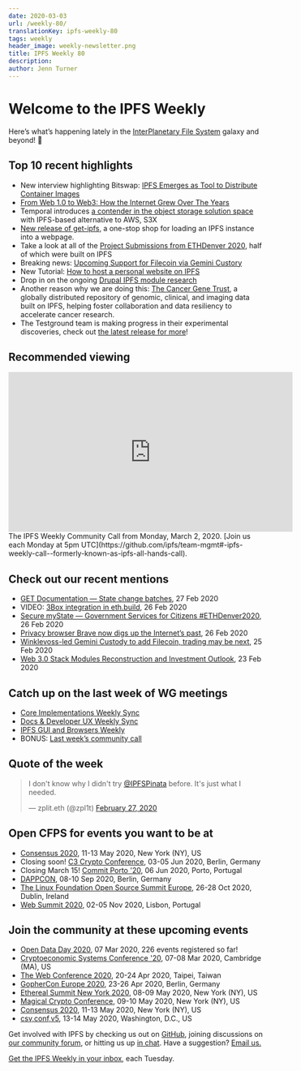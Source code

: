 ```yaml
---
date: 2020-03-03
url: /weekly-80/
translationKey: ipfs-weekly-80
tags: weekly
header_image: weekly-newsletter.png
title: IPFS Weekly 80
description:
author: Jenn Turner
---
```


# Welcome to the IPFS Weekly

Here’s what’s happening lately in the [InterPlanetary File System](https://ipfs.io/) galaxy and beyond! 🚀

## Top 10 recent highlights

- New interview highlighting Bitswap: [IPFS Emerges as Tool to Distribute Container Images](https://containerjournal.com/topics/container-management/ipfs-emerges-as-tool-to-distribute-container-images/)
- [From Web 1.0 to Web3: How the Internet Grew Over The Years](https://hackernoon.com/from-web-10-to-web3-how-the-internet-grew-over-the-years-zac032g1)
- Temporal introduces [a contender in the object storage solution space](https://medium.com/temporal-cloud/introducing-s3x-endless-ipfs-dynamic-possibilities-stream-videos-host-dynamic-websites-f0072127070f) with IPFS-based alternative to AWS, S3X
- [New release of get-ipfs](https://github.com/fission-suite/get-ipfs), a one-stop shop for loading an IPFS instance into a webpage.
- Take a look at all of the [Project Submissions from ETHDenver 2020](https://medium.com/ethdenver/all-of-the-ethdenver-2020-project-submissions-a29124035332), half of which were built on IPFS
- Breaking news: [Upcoming Support for Filecoin via Gemini Custory](https://gemini.com/blog/upcoming-support-for-filecoin)
- New Tutorial: [How to host a personal website on IPFS](https://lpfann.me/post/decentralized-site/)
- Drop in on the ongoing [Drupal IPFS module research](https://talk.fission.codes/t/drupal-ipfs-module-research/516)
- Another reason why we are doing this: [The Cancer Gene Trust](https://www.cancergenetrust.org/), a globally distributed repository of genomic, clinical, and imaging data built on IPFS, helping foster collaboration and data resiliency to accelerate cancer research.
- The Testground team is making progress in their experimental discoveries, check out [the latest release for more](https://github.com/ipfs/testground/releases/tag/v0.2.0)!

## Recommended viewing

<iframe width="560" height="315" src="https://www.youtube.com/embed/aY6sJYIgMoc" frameborder="0" allow="accelerometer; autoplay; encrypted-media; gyroscope; picture-in-picture" allowfullscreen></iframe>
The IPFS Weekly Community Call from Monday, March 2, 2020. [Join us each Monday at 5pm UTC](https://github.com/ipfs/team-mgmt#-ipfs-weekly-call--formerly-known-as-ipfs-all-hands-call).

## Check out our recent mentions

- [GET Documentation — State change batches](https://medium.com/get-protocol/get-documentation-state-change-batches-1ed91ef4d614), 27 Feb 2020
- VIDEO: [3Box integration in eth.build](https://www.youtube.com/watch?v=i_X5uGkgfc8&feature=emb_logo), 26 Feb 2020
- [Secure myState — Government Services for Citizens #ETHDenver2020](https://medium.com/twos-complement/secure-mystate-government-services-for-citizens-ethdenver2020-17f47407b656), 26 Feb 2020
- [Privacy browser Brave now digs up the Internet’s past](https://decrypt.co/20656/privacy-browser-brave-now-digs-up-the-internets-past), 26 Feb 2020
- [Winklevoss-led Gemini Custody to add Filecoin, trading may be next](https://decrypt.co/20544/winklevoss-led-gemini-custody-to-add-filecoin-trading-may-be-next), 25 Feb 2020
- [Web 3.0 Stack Modules Reconstruction and Investment Outlook](https://medium.com/@IOSGVC/web-3-0-stack-modules-reconstruction-and-investment-outlook-bd1e624c4bdb), 23 Feb 2020

## Catch up on the last week of WG meetings

- [Core Implementations Weekly Sync](https://www.youtube.com/watch?v=mSUqOGOmkJ4)
- [Docs & Developer UX Weekly Sync](https://www.youtube.com/watch?v=vLnLIhX3AR4)
- [IPFS GUI and Browsers Weekly](https://www.youtube.com/watch?v=c7Kb1mjhbcY)
- BONUS: [Last week’s community call](https://www.youtube.com/watch?v=uUL6Qm6Zb5I)

## Quote of the week

<blockquote class="twitter-tweet"><p lang="en" dir="ltr">I don&#39;t know why I didn&#39;t try <a href="https://twitter.com/IPFSPinata?ref_src=twsrc%5Etfw">@IPFSPinata</a> before. It&#39;s just what I needed.</p>&mdash; zplit.eth (@zpl1t) <a href="https://twitter.com/zpl1t/status/1232914416590417920?ref_src=twsrc%5Etfw">February 27, 2020</a></blockquote>

## Open CFPS for events you want to be at

- [Consensus 2020](https://airtable.com/shrgZo95do5Oeo55N), 11-13 May 2020, New York (NY), US
- Closing soon! [C3 Crypto Conference](https://crypto-conference.com/apply-speaker/), 03-05 Jun 2020, Berlin, Germany
- Closing March 15! [Commit Porto '20](https://commitporto.com/), 06 Jun 2020, Porto, Portugal
- [DAPPCON](https://gnosis1.typeform.com/to/u8cTBg), 08-10 Sep 2020, Berlin, Germany
- [The Linux Foundation Open Source Summit Europe](https://events.linuxfoundation.org/open-source-summit-europe/program/cfp/#overview), 26-28 Oct 2020, Dublin, Ireland
- [Web Summit 2020](https://websummit.com/speaker-application), 02-05 Nov 2020, Lisbon, Portugal

## Join the community at these upcoming events

- [Open Data Day 2020](https://opendataday.org/), 07 Mar 2020, 226 events registered so far!
- [Cryptoeconomic Systems Conference '20](https://cryptoeconomicsystems.pubpub.org/ces20), 07-08 Mar 2020, Cambridge (MA), US
- [The Web Conference 2020](https://www2020.thewebconf.org/), 20-24 Apr 2020, Taipei, Taiwan
- [GopherCon Europe 2020](https://gophercon.berlin/), 23-26 Apr 2020, Berlin, Germany
- [Ethereal Summit New York 2020](https://www.etherealsummit.com/), 08-09 May 2020, New York (NY), US
- [Magical Crypto Conference](https://www.magicalcryptoconference.com/2020-nyc#countdown), 09-10 May 2020, New York (NY), US
- [Consensus 2020](https://www.coindesk.com/events/consensus-2020), 11-13 May 2020, New York (NY), US
- [csv,conf,v5](https://csvconf.com/), 13-14 May 2020, Washington, D.C., US

Get involved with IPFS by checking us out on [GitHub](https://github.com/ipfs), joining discussions on [our community forum](https://discuss.ipfs.io/), or hitting us up [in chat](https://riot.im/app/#/room/#ipfs:matrix.org). Have a suggestion? [Email us.](mailto:newsletter@ipfs.io)

[Get the IPFS Weekly in your inbox](https://ipfs.us4.list-manage.com/subscribe?u=25473244c7d18b897f5a1ff6b&id=cad54b2230), each Tuesday.
